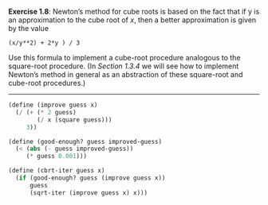 **Exercise 1.8**: Newton’s method for cube roots is based on
the fact that if y is an approximation to the cube root of *x*,
then a better approximation is given by the value

```
(x/y**2) + 2*y ) / 3
```

Use this formula to implement a cube-root procedure analogous 
to the square-root procedure. (In *Section 1.3.4* we will
see how to implement Newton’s method in general as an
abstraction of these square-root and cube-root procedures.)

---

```scheme
(define (improve guess x)
  (/ (+ (* 2 guess)
        (/ x (square guess)))
     3))

(define (good-enough? guess improved-guess)
  (< (abs (- guess improved-guess))
     (* guess 0.001)))

(define (cbrt-iter guess x)
  (if (good-enough? guess (improve guess x))
      guess
      (sqrt-iter (improve guess x) x)))
```
